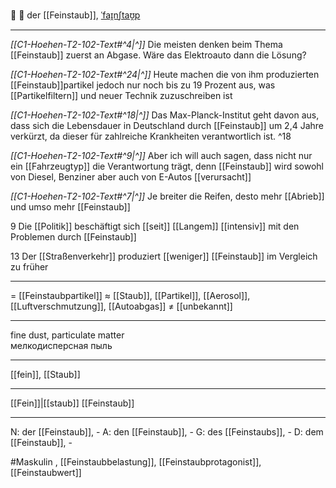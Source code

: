 💨 🔵 der [[Feinstaub]], [ˈfaɪ̯nʃtaʊ̯p](https://youglish.com/pronounce/Feinstaub/german)

---
*[[C1-Hoehen-T2-102-Text#^4|^]]* Die meisten denken beim Thema [[Feinstaub]] zuerst an Abgase. Wäre das Elektroauto dann die Lösung?

*[[C1-Hoehen-T2-102-Text#^24|^]]* Heute machen die von ihm produzierten [[Feinstaub]]partikel jedoch nur noch bis zu 19 Prozent aus, was [[Partikelfiltern]] und neuer Technik zuzuschreiben ist

*[[C1-Hoehen-T2-102-Text#^18|^]]* Das Max-Planck-Institut geht davon aus, dass sich die Lebensdauer in Deutschland durch [[Feinstaub]] um 2,4 Jahre verkürzt, da dieser für zahlreiche Krankheiten verantwortlich ist. ^18


*[[C1-Hoehen-T2-102-Text#^9|^]]* Aber ich will auch sagen, dass nicht nur ein [[Fahrzeugtyp]] die Verantwortung trägt, denn [[Feinstaub]] wird sowohl von Diesel, Benziner aber auch von E-Autos [[verursacht]]

*[[C1-Hoehen-T2-102-Text#^7|^]]* Je breiter die Reifen, desto mehr [[Abrieb]] und umso mehr [[Feinstaub]]

9 Die [[Politik]] beschäftigt sich [[seit]] [[Langem]] [[intensiv]] mit den Problemen durch [[Feinstaub]]

13 Der [[Straßenverkehr]] produziert [[weniger]] [[Feinstaub]] im Vergleich zu früher

---
= [[Feinstaubpartikel]]
≈ [[Staub]], [[Partikel]], [[Aerosol]], [[Luftverschmutzung]], [[Autoabgas]]
≠ [[unbekannt]]

---
fine dust, particulate matter  
мелкодисперсная пыль

---
[[fein]], [[Staub]]

---
[[Fein]]|[[staub]]
[[Feinstaub]]


---
N: der [[Feinstaub]], -
A: den [[Feinstaub]], -
G: des [[Feinstaubs]], -
D: dem [[Feinstaub]], -

#Maskulin , [[Feinstaubbelastung]], [[Feinstaubprotagonist]], [[Feinstaubwert]]







